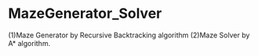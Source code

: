 # MazeGenerator_Solver
(1)Maze Generator by Recursive Backtracking algorithm 
(2)Maze Solver by A* algorithm.
